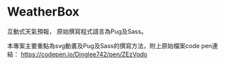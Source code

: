 # WeatherBox

互動式天氣預報，
原始撰寫程式語言為Pug及Sass。

本專案主要重點為svg動畫及Pug及Sass的撰寫方法，附上原始檔案code pen連結：
https://codepen.io/Dinglee742/pen/ZEzVqdo
